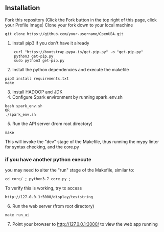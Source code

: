 ## Installation

Fork this repository (Click the Fork button in the top right of this page, click your Profile Image)
Clone your fork down to your local machine
```
git clone https://github.com/your-username/OpenUBA.git
```

1. Install pip3 if you don't have it already
```    
    curl "https://bootstrap.pypa.io/get-pip.py" -o "get-pip.py"
    python3 get-pip.py     
    sudo python3 get-pip.py
```
2. Install the python dependencies and execute the makefile
```
pip3 install requirements.txt
make
```
3. Install HADOOP and JDK
4. Configure Spark environment by running spark_env.sh
```
bash spark_env.sh
OR
./spark_env.sh
```

5. Run the API server (from root directory)
```
make
```
This will invoke the "dev" stage of the Makefile, thus running the mypy linter for syntax checking, and the core.py

### if you have another python execute
you may need to alter the "run" stage of the Makefile, similar to:
```
cd core/ ; python3.7 core.py ;
```

To verify this is working, try to access
```
http://127.0.0.1:5000/display/teststring
```

6. Run the web server (from root directory)
```
make run_ui
```
7. Point your browser to http://127.0.0.1:3000/ to view the web app running
